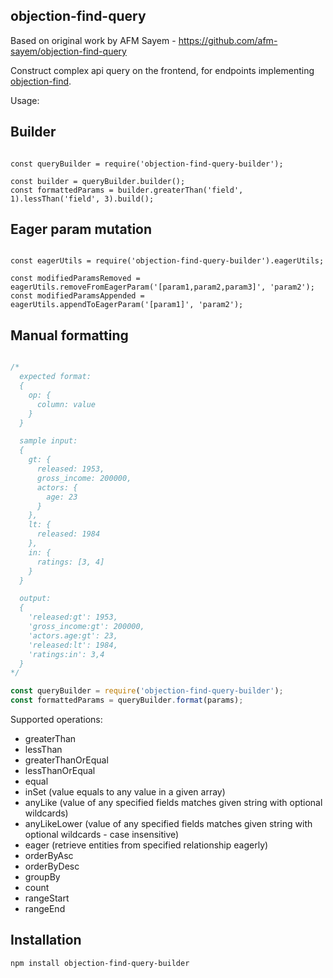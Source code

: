 ## objection-find-query

Based on original work by AFM Sayem - https://github.com/afm-sayem/objection-find-query

Construct complex api query on the frontend, for endpoints implementing [objection-find](https://github.com/Vincit/objection-find).


Usage:

## Builder

```

const queryBuilder = require('objection-find-query-builder');

const builder = queryBuilder.builder();
const formattedParams = builder.greaterThan('field', 1).lessThan('field', 3).build();

```


## Eager param mutation

```

const eagerUtils = require('objection-find-query-builder').eagerUtils;

const modifiedParamsRemoved = eagerUtils.removeFromEagerParam('[param1,param2,param3]', 'param2');
const modifiedParamsAppended = eagerUtils.appendToEagerParam('[param1]', 'param2');

```

## Manual formatting

```javascript

/*
  expected format:
  {
    op: {
      column: value
    }
  }

  sample input:
  {
    gt: {
      released: 1953,
      gross_income: 200000,
      actors: {
        age: 23
      }
    },
    lt: {
      released: 1984
    },
    in: {
      ratings: [3, 4]
    }
  }

  output:
  {
    'released:gt': 1953,
    'gross_income:gt': 200000,
    'actors.age:gt': 23,
    'released:lt': 1984,
    'ratings:in': 3,4
  }
*/

const queryBuilder = require('objection-find-query-builder');
const formattedParams = queryBuilder.format(params);

```

Supported operations:

* greaterThan
* lessThan
* greaterThanOrEqual
* lessThanOrEqual
* equal
* inSet (value equals to any value in a given array)
* anyLike (value of any specified fields matches given string with optional wildcards)
* anyLikeLower (value of any specified fields matches given string with optional wildcards - case insensitive)
* eager (retrieve entities from specified relationship eagerly)
* orderByAsc
* orderByDesc
* groupBy
* count
* rangeStart
* rangeEnd

## Installation

`npm install objection-find-query-builder`
